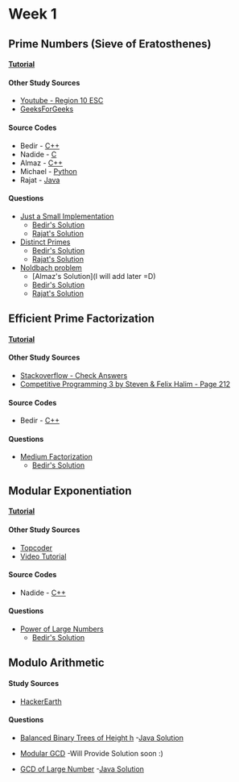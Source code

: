 # Week 1


## Prime Numbers (Sieve of Eratosthenes)

#### [Tutorial](https://github.com/NAU-ACM/ACM-ICPC-Preparation/blob/master/Week01/Sieve-of-Eretosthenes/README.md) 

#### Other Study Sources
- [Youtube - Region 10 ESC](https://www.youtube.com/watch?v=V08g_lkKj6Q)
- [GeeksForGeeks](http://www.geeksforgeeks.org/sieve-of-eratosthenes/)

#### Source Codes
- Bedir - [C++](https://github.com/BedirT/AlgorithmsL/blob/master/Algorithms/Math/Sieve%20of%20Eratorthenes.cpp)
- Nadide - [C](https://github.com/nadide/ACM-ICPC/blob/master/codes/math_primeNumbers.c)
- Almaz - [C++](https://github.com/NAU-ACM/ACM-ICPC-Preparation/tree/master/Week1/Sieve-of-Eretosthenes)
- Michael - [Python](https://github.com/MichaelMMeskhi/Algorithms/blob/master/ACM-ICPC%20Preparation/Week%201/sieveOfEratosthenes.py)
- Rajat - [Java](https://github.com/rajat123456/General-Competitive-Programming-Questions/blob/master/Sieve%20of%20Eratosthenes.java)

#### Questions
- [Just a Small Implementation](https://wiki.haskell.org/99_questions/Solutions/39)
	- [Bedir's Solution](https://github.com/BedirT/AlgorithmsL/blob/master/Problems/Curriculum%20Q's/Week%204/sieve%20question.cpp)
	- [Rajat's Solution](https://github.com/rajat123456/General-Competitive-Programming-Questions/blob/master/Prime%20within%20Range.java)
- [Distinct Primes](http://www.spoj.com/problems/AMR11E/)
	- [Bedir's Solution](https://github.com/BedirT/AlgorithmsL/blob/master/Problems/Curriculum%20Q's/Week%204/AMR11E%20-%20Distinct%20Primes.cpp)
	- [Rajat's Solution](https://github.com/rajat123456/General-Competitive-Programming-Questions/blob/master/SPOJ(Distinct%20Primes).java)
- [Noldbach problem](http://codeforces.com/problemset/problem/17/A?locale=en)
	- [Almaz's Solution](I will add later =D)
	- [Bedir's Solution](https://github.com/NAU-ACM/Competitive-Programming/blob/master/CodeForces/Practices/Noldbach%20problem.cpp)
	- [Rajat's Solution](https://github.com/rajat123456/General-Competitive-Programming-Questions/blob/master/Codeforces(Noldbach%20Problem).java)



## Efficient Prime Factorization

#### [Tutorial](http://bedirtapkan.com/Prime-Number-Factorization/)

#### Other Study Sources
- [Stackoverflow - Check Answers](http://stackoverflow.com/questions/26344081/efficient-prime-factorization-for-large-numbers)
- [Competitive Programming 3 by Steven & Felix Halim - Page 212](https://www.amazon.com/Competitive-Programming-3rd-Steven-Halim/dp/B00FG8MNN8)
 
#### Source Codes
- Bedir - [C++](https://github.com/NAU-ACM/ACM-ICPC-Preparation/tree/master/Week1/Prime-Factorization/primeFactorization.cpp)

#### Questions
- [Medium Factorization](http://www.spoj.com/problems/FACTCG2/)
	- [Bedir's Solution](https://github.com/NAU-ACM/Competitive-Programming/blob/master/SPOJ/Medium%20Factorization.cpp)

## Modular Exponentiation

#### [Tutorial](http://nadide.github.io/Modular-Exponentiation/)
 
#### Other Study Sources
- [Topcoder](https://www.topcoder.com/community/data-science/data-science-tutorials/primality-testing-non-deterministic-algorithms/) 
- [Video Tutorial](https://www.youtube.com/watch?v=nO7_qu2kd1Q)

#### Source Codes
- Nadide - [C++](https://github.com/nadide/ACM-ICPC/blob/master/codes/math_modExponent.cpp)

#### Questions
- [Power of Large Numbers](https://www.hackerrank.com/challenges/power-of-large-numbers)
	- [Bedir's Solution](https://github.com/NAU-ACM/Competitive-Programming/blob/master/HackerRank/Practices/Math/PowerOfLargeNumbers.py)

## Modulo Arithmetic

#### Study Sources
- [HackerEarth](https://www.hackerearth.com/practice/notes/get-the-modulo-of-a-very-large-number-that-cannot-be-stored-in-any-data-type-in-cc-1/) 

#### Questions
- [Balanced Binary Trees of Height h](https://www.geeksforgeeks.org/count-balanced-binary-trees-height-h/)
      -[Java Solution](https://github.com/rajat123456/Dynamic-Programming/tree/master/Number%20Of%20Balanced%20BTs)
 
- [Modular GCD](https://www.codechef.com/AUG18B/problems/GCDMOD)
      -Will Provide Solution soon :) 
      
- [GCD of Large Number](https://www.codechef.com/problems/GCD2)
      -[Java Solution](https://github.com/rajat123456/General-Competitive-Programming-Questions/blob/master/Advanced%20GCD.java)
